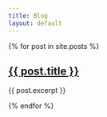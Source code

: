 ```yaml
---
title: Blog
layout: default
---
```


{% for post in site.posts %}
  <h2><a href="{{ post.url }}">{{ post.title }}</a></h2>

  <p>{{ post.excerpt }}</p>
{% endfor %}



